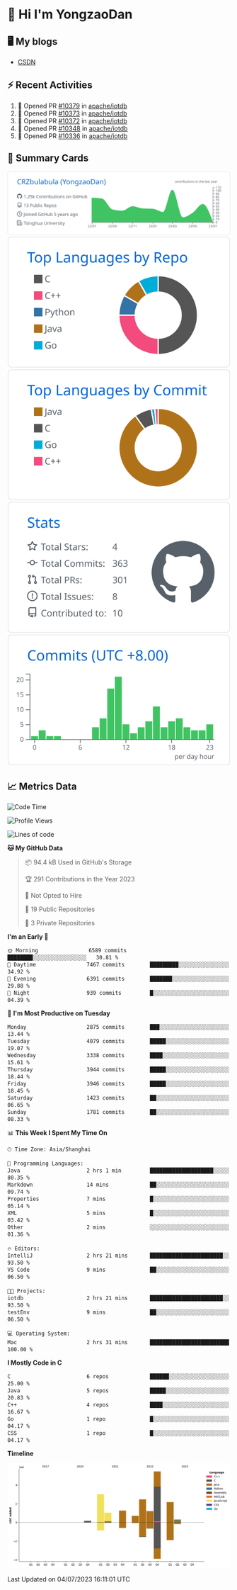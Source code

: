 # 👋 Hi I'm YongzaoDan

## 🖥 My blogs
  + [CSDN](https://blog.csdn.net/CRZbulabula?type=blog)

## ⚡ Recent Activities
<!--START_SECTION:activity-->
1. 💪 Opened PR [#10379](https://github.com/apache/iotdb/pull/10379) in [apache/iotdb](https://github.com/apache/iotdb)
2. 💪 Opened PR [#10373](https://github.com/apache/iotdb/pull/10373) in [apache/iotdb](https://github.com/apache/iotdb)
3. 💪 Opened PR [#10372](https://github.com/apache/iotdb/pull/10372) in [apache/iotdb](https://github.com/apache/iotdb)
4. 💪 Opened PR [#10348](https://github.com/apache/iotdb/pull/10348) in [apache/iotdb](https://github.com/apache/iotdb)
5. 💪 Opened PR [#10336](https://github.com/apache/iotdb/pull/10336) in [apache/iotdb](https://github.com/apache/iotdb)
<!--END_SECTION:activity-->

## 🎑 Summary Cards

[![](https://raw.githubusercontent.com/CRZbulabula/CRZbulabula/main/profile-summary-card-output/github/0-profile-details.svg)](https://github.com/vn7n24fzkq/github-profile-summary-cards)
[![](https://raw.githubusercontent.com/CRZbulabula/CRZbulabula/main/profile-summary-card-output/github/1-repos-per-language.svg)](https://github.com/vn7n24fzkq/github-profile-summary-cards) [![](https://raw.githubusercontent.com/CRZbulabula/CRZbulabula/main/profile-summary-card-output/github/2-most-commit-language.svg)](https://github.com/vn7n24fzkq/github-profile-summary-cards)
[![](https://raw.githubusercontent.com/CRZbulabula/CRZbulabula/main/profile-summary-card-output/github/3-stats.svg)](https://github.com/vn7n24fzkq/github-profile-summary-cards) [![](https://raw.githubusercontent.com/CRZbulabula/CRZbulabula/main/profile-summary-card-output/github/4-productive-time.svg)](https://github.com/vn7n24fzkq/github-profile-summary-cards)

## 📈 Metrics Data

<!--START_SECTION:waka-->
![Code Time](http://img.shields.io/badge/Code%20Time-208%20hrs%2010%20mins-blue)

![Profile Views](http://img.shields.io/badge/Profile%20Views-0-blue)

![Lines of code](https://img.shields.io/badge/From%20Hello%20World%20I%27ve%20Written-17.8%20million%20lines%20of%20code-blue)

**🐱 My GitHub Data** 

> 📦 94.4 kB Used in GitHub's Storage 
 > 
> 🏆 291 Contributions in the Year 2023
 > 
> 🚫 Not Opted to Hire
 > 
> 📜 19 Public Repositories 
 > 
> 🔑 3 Private Repositories 
 > 
**I'm an Early 🐤** 

```text
🌞 Morning                6589 commits        ████████░░░░░░░░░░░░░░░░░   30.81 % 
🌆 Daytime                7467 commits        █████████░░░░░░░░░░░░░░░░   34.92 % 
🌃 Evening                6391 commits        ███████░░░░░░░░░░░░░░░░░░   29.88 % 
🌙 Night                  939 commits         █░░░░░░░░░░░░░░░░░░░░░░░░   04.39 % 
```
📅 **I'm Most Productive on Tuesday** 

```text
Monday                   2875 commits        ███░░░░░░░░░░░░░░░░░░░░░░   13.44 % 
Tuesday                  4079 commits        █████░░░░░░░░░░░░░░░░░░░░   19.07 % 
Wednesday                3338 commits        ████░░░░░░░░░░░░░░░░░░░░░   15.61 % 
Thursday                 3944 commits        █████░░░░░░░░░░░░░░░░░░░░   18.44 % 
Friday                   3946 commits        █████░░░░░░░░░░░░░░░░░░░░   18.45 % 
Saturday                 1423 commits        ██░░░░░░░░░░░░░░░░░░░░░░░   06.65 % 
Sunday                   1781 commits        ██░░░░░░░░░░░░░░░░░░░░░░░   08.33 % 
```


📊 **This Week I Spent My Time On** 

```text
🕑︎ Time Zone: Asia/Shanghai

💬 Programming Languages: 
Java                     2 hrs 1 min         ████████████████████░░░░░   80.35 % 
Markdown                 14 mins             ██░░░░░░░░░░░░░░░░░░░░░░░   09.74 % 
Properties               7 mins              █░░░░░░░░░░░░░░░░░░░░░░░░   05.14 % 
XML                      5 mins              █░░░░░░░░░░░░░░░░░░░░░░░░   03.42 % 
Other                    2 mins              ░░░░░░░░░░░░░░░░░░░░░░░░░   01.36 % 

🔥 Editors: 
IntelliJ                 2 hrs 21 mins       ███████████████████████░░   93.50 % 
VS Code                  9 mins              ██░░░░░░░░░░░░░░░░░░░░░░░   06.50 % 

🐱‍💻 Projects: 
iotdb                    2 hrs 21 mins       ███████████████████████░░   93.50 % 
testEnv                  9 mins              ██░░░░░░░░░░░░░░░░░░░░░░░   06.50 % 

💻 Operating System: 
Mac                      2 hrs 31 mins       █████████████████████████   100.00 % 
```

**I Mostly Code in C** 

```text
C                        6 repos             ██████░░░░░░░░░░░░░░░░░░░   25.00 % 
Java                     5 repos             █████░░░░░░░░░░░░░░░░░░░░   20.83 % 
C++                      4 repos             ████░░░░░░░░░░░░░░░░░░░░░   16.67 % 
Go                       1 repo              █░░░░░░░░░░░░░░░░░░░░░░░░   04.17 % 
CSS                      1 repo              █░░░░░░░░░░░░░░░░░░░░░░░░   04.17 % 
```



**Timeline**

![Lines of Code chart](https://raw.githubusercontent.com/CRZbulabula/CRZbulabula/main/assets/bar_graph.png)


 Last Updated on 04/07/2023 16:11:01 UTC
<!--END_SECTION:waka-->

